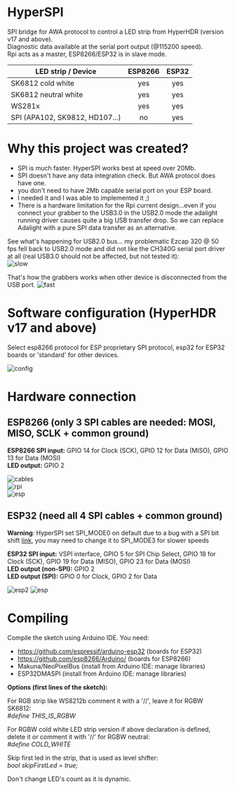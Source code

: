 # HyperSPI
SPI bridge for AWA protocol to control a LED strip from HyperHDR (version v17 and above).  
Diagnostic data available at the serial port output (@115200 speed).  
Rpi acts as a master, ESP8266/ESP32 is in slave mode. 
  
| LED strip / Device             | ESP8266 |    ESP32    |
|--------------------------------|:-------:|:-----------:|
| SK6812 cold white              |   yes   |     yes     |
| SK6812 neutral white           |   yes   |     yes     |
| WS281x                         |   yes   |     yes     |
| SPI (APA102, SK9812, HD107...) |    no   |     yes     |
  
  
# Why this project was created?

- SPI is much faster. HyperSPI works best at speed over 20Mb.
- SPI doesn't have any data integration check. But AWA protocol does have one.
- you don't need to have 2Mb capable serial port on your ESP board.
- I needed it and I was able to implemented it ;)
- There is a hardware limitation for the Rpi current design...even if you connect your grabber to the USB3.0 in the USB2.0 mode the adalight running driver causes quite a big USB transfer drop. So we can replace Adalight with a pure SPI data transfer as an alternative.

See what's happening for USB2.0 bus... my problematic Ezcap 320 @ 50 fps fell back to USB2.0 mode and did not like the CH340G serial port driver at all (real USB3.0 should not be affected, but not tested it):  
![slow](https://user-images.githubusercontent.com/69086569/129419155-f6366c27-ea2e-42a9-aa85-ffade3747700.jpg)  
  
That's how the grabbers works when other device is disconnected from the USB port.
![fast](https://user-images.githubusercontent.com/69086569/129419160-c546a0ea-4990-4215-a0a9-8fb1288e0ac9.jpg)
  
# Software configuration (HyperHDR v17 and above)
Select esp8266 protocol for ESP proprietary SPI protocol, esp32 for ESP32 boards or 'standard' for other devices.  
  
![config](https://user-images.githubusercontent.com/69086569/129935143-6d694142-fe07-4c45-a1e1-bca34728dd50.jpg)

# Hardware connection  
  
## ESP8266  (only 3 SPI cables are needed: MOSI, MISO, SCLK + common ground)  
  
**ESP8266 SPI input:** GPIO 14 for Clock (SCK), GPIO 12 for Data (MISO), GPIO 13 for Data (MOSI)  
**LED output:** GPIO 2  
  
![cables](https://user-images.githubusercontent.com/69086569/129419654-84087cc5-b74f-4d8d-84c3-54ef3d845627.jpg)  
![rpi](https://user-images.githubusercontent.com/69086569/129419668-17621117-0e3a-4cfc-a5b3-02932824889e.jpg)  
![esp](https://user-images.githubusercontent.com/69086569/129419687-dbd0d5b0-1b45-4ce5-8666-6469b0970952.jpg)  
  
## ESP32 (need all 4 SPI cables + common ground)  
  
**Warning**: HyperSPI set SPI_MODE0 on default due to a bug with a SPI bit shift [link](https://github.com/espressif/esp-idf/search?q=dma+spi+bit+shift&type=issues), you may need to change it to SPI_MODE3 for slower speeds  
  
**ESP32 SPI input:** VSPI interface, GPIO 5 for SPI Chip Select, GPIO 18 for Clock (SCK), GPIO 19 for Data (MISO), GPIO 23 for Data (MOSI)  
**LED output (non-SPI):** GPIO 2  
**LED output (SPI):** GPIO 0 for Clock, GPIO 2 for Data  
  
![esp2](https://user-images.githubusercontent.com/69086569/130372512-d3dd4dde-5069-4ad9-8649-7ea8e874ee07.jpg)
![esp](https://user-images.githubusercontent.com/69086569/130372517-dfc61fd4-e700-49f1-b3a1-b56c8468837f.jpg)

# Compiling
  
Compile the sketch using Arduino IDE. You need:  
- https://github.com/espressif/arduino-esp32 (boards for ESP32)
- https://github.com/esp8266/Arduino/ (boards for ESP8266)  
- Makuna/NeoPixelBus (install from Arduino IDE: manage libraries)  
- ESP32DMASPI (install from Arduino IDE: manage libraries)  
  
**Options (first lines of the sketch):**  
  
For RGB strip like WS8212b comment it with a '//', leave it for RGBW SK6812:  
*#define   THIS_IS_RGBW*  
  
For RGBW cold white LED strip version if above declaration is defined, delete it or comment it with '//' for RGBW neutral:  
*#define   COLD_WHITE*  
  
Skip first led in the strip, that is used as level shifter:  
*bool      skipFirstLed = true;*  
  
Don't change LED's count as it is dynamic.  







